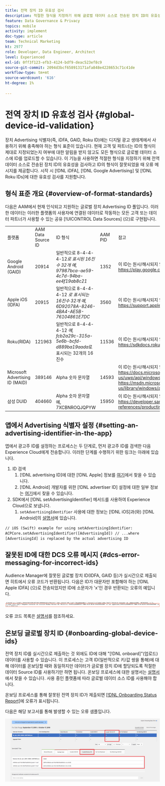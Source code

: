 ```yaml
---
title: 전역 장치 ID 유효성 검사
description: 적절한 형식을 지정하기 위해 글로벌 데이터 소스로 전송된 장치 ID의 유효성 검사와 ID의 형식이 잘못되었을 때 오류 메시지에 대해 알아봅니다.
feature: Data Governance & Privacy
topics: mobile
activity: implement
doc-type: article
team: Technical Marketing
kt: 2977
role: Developer, Data Engineer, Architect
level: Experienced
exl-id: 0ff3f123-efb3-4124-bdf9-deac523ef8c9
source-git-commit: 2094d3bcf658913171afa848e4228653c71c41de
workflow-type: tm+mt
source-wordcount: '616'
ht-degree: 1%

---
```


# 전역 장치 ID 유효성 검사 {#global-device-id-validation}

장치 Advertising 식별자(즉, iDFA, GAID, Roku ID)에는 디지털 광고 생태계에서 사용하기 위해 충족해야 하는 형식 표준이 있습니다. 현재 고객 및 파트너는 ID의 형식이 제대로 지정되었는지 여부에 대한 알림을 받지 않고도 모든 형식으로 글로벌 데이터 소스에 ID를 업로드할 수 있습니다. 이 기능을 사용하면 적절한 형식을 지정하기 위해 전역 데이터 소스로 전송된 장치 ID의 유효성을 검사하고 ID의 형식이 잘못되었을 때 오류 메시지를 제공합니다. 시작 시 [!DNL iDFA], [!DNL Google Advertising] 및 [!DNL Roku IDs]에 대한 유효성 검사를 지원합니다.

## 형식 표준 개요 {#overview-of-format-standards}

다음은 AAM에서 현재 인식되고 지원하는 글로벌 장치 Advertising ID 풀입니다. 이러한 데이터는 이러한 플랫폼의 사용자에 연결된 데이터로 작동하는 모든 고객 또는 데이터 파트너가 사용할 수 있는 공유 [!UICONTROL Data Sources] (으)로 구현됩니다.

<table>
  <tr>
   <td>플랫폼 </td>
   <td>AAM Data Source ID </td>
   <td>ID 형식 </td>
   <td>AAM PID </td>
   <td>참고 </td>
  </tr>
  <tr>
   <td>Google Android (GAID)</td>
   <td>20914</td>
   <td>일반적으로 8-4-4-4-12<em>로 표시된 16진수 32개 예, 97987bca-ae59-4c7d-94ba-ee4f19ab8c21<br/> </em> </td>
   <td>1352</td>
   <td>이 ID는 원시/해시되지 않은/변경되지 않은 양식 참조에서 수집해야 합니다. - <a href="https://play.google.com/about/monetization-ads/ads/ad-id/">https://play.google.com/about/monetization-ads/ads/ad-id/</a></td>
  </tr>
  <tr>
   <td>Apple iOS (IDFA)</td>
   <td>20915</td>
   <td>일반적으로 8-4-4-4-12 <em>로 표시되는 16진수 32개 예, 6D92078A-8246-4BA4-AE5B-76104861E7DC<br /> </em> </td>
   <td>3560</td>
   <td>이 ID는 원시/해시되지 않은/변경되지 않은 양식 참조에서 수집해야 합니다. - <a href="https://support.apple.com/en-us/HT205223">https://support.apple.com/en-us/HT205223</a></td>
  </tr>
  <tr>
   <td>Roku(RIDA)</td>
   <td>121963</td>
   <td>일반적으로 8-4-4-4-12 <em>예,</em> <em>fcb2a29c-315a-5e6b-bcfd-d889ba19aada</em>로 표시되는 32개의 16진수</td>
   <td>11536</td>
   <td>이 ID는 원시/해시되지 않은/변경되지 않은 양식 참조에서 수집해야 합니다. - <a href="https://sdkdocs.roku.com/display/sdkdoc/Roku+Advertising+Framework">https://sdkdocs.roku.com/display/sdkdoc/Roku+Advertising+Framework</a> </td>
  </tr>
  <tr>
   <td>Microsoft Advertising ID (MAID)</td>
   <td>389146</td>
   <td>Alpha 숫자 문자열</td>
   <td>14593</td>
   <td>이 ID는 원시/해시되지 않은/변경되지 않은 양식 참조에서 수집해야 합니다. - <a href="https://docs.microsoft.com/en-us/uwp/api/windows.system.userprofile.advertisingmanager.advertisingid">https://docs.microsoft.com/en-us/uwp/api/windows.system.userprofile.advertisingmanager.advertisingid</a><br/><a href="https://msdn.microsoft.com/en-us/library/windows/apps/windows.system.userprofile.advertisingmanager.advertisingid.aspx">https://msdn.microsoft.com/en-us/library/windows/apps/windows.system.userprofile.advertisingmanager.advertisingid.aspx</a></td>
  </tr>
  <tr>
   <td>삼성 DUID</td>
   <td>404660</td>
   <td>Alpha 숫자 문자열 예, 7XCBNROQJQPYW</td>
   <td>15950</td>
   <td>이 ID는 원시/해시되지 않은/변경되지 않은 양식 참조에서 수집해야 합니다. - <a href="https://developer.samsung.com/tv/develop/api-references/samsung-product-api-references/productinfo-api">https://developer.samsung.com/tv/develop/api-references/samsung-product-api-references/productinfo-api</a> </td>
  </tr>
</table>

## 앱에서 Advertising 식별자 설정 {#setting-an-advertising-identifier-in-the-app}

앱에서 광고주 ID를 설정하는 프로세스는 두 단계로, 먼저 광고주 ID를 검색한 다음 Experience Cloud에게 전송합니다. 이러한 단계를 수행하기 위한 링크는 아래에 있습니다.

1. ID 검색
   1. [!DNL advertising ID]에 대한 [!DNL Apple] 정보를 [여기](https://developer.apple.com/documentation/adsupport/asidentifiermanager)에서 찾을 수 있습니다.
   1. [!DNL Android] 개발자를 위한 [!DNL advertiser ID] 설정에 대한 일부 정보는 [여기](http://android.cn-mirrors.com/google/play-services/id.html)에서 찾을 수 있습니다.
1. SDK에서 [!DNL setAdvertisingIdentifier] 메서드를 사용하여 Experience Cloud으로 보냅니다.
   1. `setAdvertisingIdentifier` 사용에 대한 정보는 [!DNL iOS]과(와) [!DNL Android]의 [설명서](https://aep-sdks.gitbook.io/docs/using-mobile-extensions/mobile-core/identity/identity-api-reference#set-an-advertising-identifier)에 있습니다.

`// iOS (Swift) example for using setAdvertisingIdentifier:`
`ACPCore.setAdvertisingIdentifier([AdvertisingId]) // ...where [AdvertisingId] is replaced by the actual advertising ID`

## 잘못된 ID에 대한 DCS 오류 메시지  {#dcs-error-messaging-for-incorrect-ids}

Audience Manager에 잘못된 글로벌 장치 ID(IDFA, GAID 등)가 실시간으로 제출되면 히트에서 오류 코드가 반환됩니다. 다음은 ID가 대문자만 포함해야 하는 [!DNL Apple IDFA] (으)로 전송되었지만 ID에 소문자가 &#39;x&#39;인 경우 반환되는 오류의 예입니다.

![오류 이미지](assets/image_4_.png)

오류 코드 목록은 [설명서](https://experienceleague.adobe.com/docs/audience-manager/user-guide/api-and-sdk-code/dcs/dcs-api-reference/dcs-error-codes.html?lang=en#api-and-sdk-code)를 참조하세요.

## 온보딩 글로벌 장치 ID {#onboarding-global-device-ids}

전역 장치 ID를 실시간으로 제출하는 것 외에도 ID에 대해 &quot;[!DNL onboard]&quot;(업로드) 데이터를 사용할 수 있습니다. 이 프로세스는 고객 ID(일반적으로 키/값 쌍을 통해)에 대해 데이터를 온보딩할 때와 동일하지만 데이터가 글로벌 장치 ID에 할당되도록 적절한 데이터 Source ID를 사용하기만 하면 됩니다. 온보딩 프로세스에 대한 설명서는 [설명서](https://experienceleague.adobe.com/docs/audience-manager/user-guide/implementation-integration-guides/sending-audience-data/batch-data-transfer-process/batch-data-transfer-overview.html?lang=en#implementation-integration-guides)에서 찾을 수 있습니다. 사용 중인 플랫폼에 따라 글로벌 데이터 소스 ID를 사용해야 합니다.

온보딩 프로세스를 통해 잘못된 전역 장치 ID가 제출되면 [[!DNL Onboarding Status Report]](https://experienceleague.adobe.com/docs/audience-manager/user-guide/reporting/onboarding-status-report.html?lang=en#reporting)에 오류가 표시됩니다.

다음은 해당 보고서를 통해 발생할 수 있는 오류 샘플입니다.

![오류 이미지](assets/image_5_.png)
